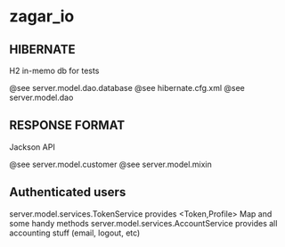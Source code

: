 # zagar_io

## HIBERNATE
H2 in-memo db for tests 

@see server.model.dao.database
@see hibernate.cfg.xml
@see server.model.dao

## RESPONSE FORMAT
Jackson API

@see server.model.customer
@see server.model.mixin

## Authenticated users

server.model.services.TokenService provides \<Token,Profile\> Map and some handy methods
server.model.services.AccountService provides all accounting stuff (email, logout, etc)

